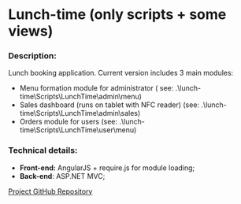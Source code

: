 # Lunch-time (only scripts + some views)
### Description: 
Lunch booking application. Current version includes 3 main modules:

* Menu formation module for administrator ( see: .\lunch-time\Scripts\LunchTime\admin\menu)
* Sales dashboard (runs on tablet with NFC reader) (see: .\lunch-time\Scripts\LunchTime\admin\sales)
* Orders module for users (see: .\lunch-time\Scripts\LunchTime\user\menu)

### Technical details:
* **Front-end:** AngularJS + require.js for module loading;
* **Back-end**: ASP.NET MVC;

[Project GitHub Repository](https://github.com/Lunch-Time/lunch-time)